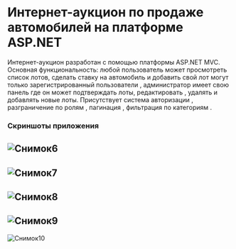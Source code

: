 # Интернет-аукцион по продаже автомобилей на платформе ASP.NET

Интернет-аукцион разработан с помощью платформы ASP.NET MVC. Основная функциональность: любой пользователь может просмотреть 
список лотов, сделать ставку на автомобиль и добавить свой лот могут только зарегистрированный пользователи , администратор имеет 
свою панель где он может подтверждать лоты, редактировать , удалять и добавлять новые лоты. Присутствует система авторизации , 
разграничение по ролям , пагинация , фильтрация по категориям .

### Скриншоты приложения
![Снимок6](https://user-images.githubusercontent.com/63463978/82343952-23397d80-99fc-11ea-9b9b-bd629bf39d36.PNG)
--------
![Снимок7](https://user-images.githubusercontent.com/63463978/82344017-32b8c680-99fc-11ea-9ea2-4daaea8edbd7.PNG)
--------
![Снимок8](https://user-images.githubusercontent.com/63463978/82344046-3a786b00-99fc-11ea-830d-cc9ec08b28de.PNG)
--------
![Снимок9](https://user-images.githubusercontent.com/63463978/82344065-4401d300-99fc-11ea-9082-7b1893129088.PNG)
--------
![Снимок10](https://user-images.githubusercontent.com/63463978/82344090-4c5a0e00-99fc-11ea-8a09-0cf745d9bd71.PNG)

